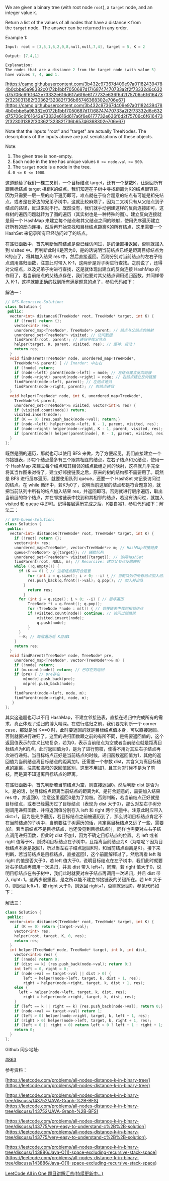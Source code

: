 We are given a binary tree (with root node `root`), a `target` node, and an integer value `K`.

Return a list of the values of all nodes that have a distance `K` from the `target` node.  The answer can be returned in any order.

Example 1:

```cpp
Input: root = [3,5,1,6,2,0,8,null,null,7,4], target = 5, K = 2

Output: [7,4,1]

Explanation:
The nodes that are a distance 2 from the target node (with value 5)
have values 7, 4, and 1.
```

[https://camo.githubusercontent.com/3b432c97367d409e97a011824394784b0cbbe5a98382c0172b1bbf7050687d17/68747470733a2f2f73332d6c632d75706c6f61642e73332e616d617a6f6e6177732e636f6d2f75706c6f6164732f323031382f30362f32382f736b65746368302e706e67](https://camo.githubusercontent.com/3b432c97367d409e97a011824394784b0cbbe5a98382c0172b1bbf7050687d17/68747470733a2f2f73332d6c632d75706c6f61642e73332e616d617a6f6e6177732e636f6d2f75706c6f6164732f323031382f30362f32382f736b65746368302e706e67)

Note that the inputs "root" and "target" are actually TreeNodes. The descriptions of the inputs above are just serializations of these objects.

Note:

1. The given tree is non-empty.
1. Each node in the tree has unique values `0 <= node.val <= 500`.
1. The `target` node is a node in the tree.
1. `0 <= K <= 1000`.

这道题给了我们一棵二叉树，一个目标结点 target，还有一个整数K，让返回所有跟目标结点 target 相距K的结点。我们知道在子树中寻找距离为K的结点很容易，因为只需要一层一层的向下遍历即可，难点就在于符合题意的结点有可能是祖先结点，或者是在旁边的兄弟子树中，这就比较麻烦了，因为二叉树只有从父结点到子结点的路径，反过来就不行。既然没有，我们就手动创建这样的反向连接即可，这样树的遍历问题就转为了图的遍历（其实树也是一种特殊的图）。建立反向连接就是用一个 HashMap 来建立每个结点和其父结点之间的映射，使用先序遍历建立好所有的反向连接，然后再开始查找和目标结点距离K的所有结点，这里需要一个 HashSet 来记录所有已经访问过了的结点。

在递归函数中，首先判断当前结点是否已经访问过，是的话直接返回，否则就加入到 visited 中。再判断此时K是否为0，是的话说明当前结点已经是距离目标结点为K的点了，将其加入结果 res 中，然后直接返回。否则分别对当前结点的左右子结点调用递归函数，注意此时带入 K-1，这两步是对子树进行查找。之前说了，还得对父结点，以及兄弟子树进行查找，这是就体现出建立的反向连接 HashMap 的作用了，若当前结点的父结点存在，我们也要对其父结点调用递归函数，并同样带入 K-1，这样就能正确的找到所有满足题意的点了，参见代码如下：

解法一：

```cpp
// DFS-Recursive-Solution:
class Solution {
 public:
  vector<int> distanceK(TreeNode* root, TreeNode* target, int K) {
    if (!root) return {};
    vector<int> res;
    unordered_map<TreeNode*, TreeNode*> parent; // 结点与父结点的映射
    unordered_set<TreeNode*> visited; // 访问数组
    findParent(root, parent); // 递归寻找父节点
    helper(target, K, parent, visited, res); // 原神，启动！
    return res;
  }
  void findParent(TreeNode* node, unordered_map<TreeNode*,
    TreeNode*>& parent) { // Inorder: 中左右
    if (!node) return;
  	if (node->left) parent[node->left] = node; // 左结点建立反向链接
   	if (node->right) parent[node->right] = node; // 右结点建立反向链接
   	findParent(node->left, parent); // 左结点递归
  	findParent(node->right, parent); // 右结点递归
  }
  void helper(TreeNode* node, int K, unordered_map<TreeNode*,
    TreeNode*>& parent,
    unordered_set<TreeNode*>& visited, vector<int>& res) {
    if (visited.count(node)) return;
    visited.insert(node);
    if (K == 0) {res.push_back(node->val); return;}
   	if (node->left) helper(node->left, K - 1, parent, visited, res);
    if (node->right) helper(node->right, K - 1, parent, visited, res);
    if (parent[node]) helper(parent[node], K - 1, parent, visited, res);
  }
};
```

既然是图的遍历，那就也可以使用 BFS 来做，为了方便起见，我们直接建立一个邻接链表，即每个结点最多有三个跟其相连的结点，左右子结点和父结点，使用一个 HashMap 来建立每个结点和其相邻的结点数组之间的映射，这样就几乎完全将其当作图来对待了，建立好邻接链表之后，原来的树的结构都不需要用了。既然是 BFS 进行层序遍历，就要使用队列 queue，还要一个 HashSet 来记录访问过的结点。在 while 循环中，若K为0了，说明当前这层的结点都是符合题意的，就把当前队列中所有的结点加入结果 res，并返回即可。否则就进行层序遍历，取出当前层的每个结点，并在邻接链表中找到和其相邻的结点，若没有访问过，就加入 visited 和 queue 中即可。记得每层遍历完成之后，K要自减1，参见代码如下：解法二：

```cpp
// BFS-Queue-Solution:
class Solution {
 public:
  vector<int> distanceK(TreeNode* root, TreeNode* target, int K) {
  	if (!root) return {};
    vector<int> res;
    unordered_map<TreeNode*, vector<TreeNode*>> m; // HashMap邻接链表
    queue<TreeNode*> q{{target}}; // 辅助队列
    unordered_set<TreeNode*> visited{{target}}; // 访问HashSet
    findParent(root, NULL, m); // Recursive: 建立父节点反向映射
    while (!q.empty()) {
  	  if (K == 0) { // 这层结点都符合题意
  		  for (int i = q.size(); i > 0; --i) { // 当前队列中所有结点加入结果res
      	  res.push_back(q.front()->val); q.pop(); // 加入并出队
       	}
   		  return res;
    	}
   	  for (int i = q.size(); i > 0; --i) { // 层序遍历
   		  TreeNode *t = q.front(); q.pop();
     	  for (TreeNode *node : m[t]) { // 邻接链表中找到相邻结点
      	  if (visited.count(node)) continue; // 访问过则继续
     		  visited.insert(node);
    		  q.push(node);
   		  }
   	  }
   	  --K; // 每层遍历后 K自减1
    }
    return res;
  }
  void findParent(TreeNode* node, TreeNode* pre,
    unordered_map<TreeNode*, vector<TreeNode*>>& m) {
  	if (!node) return;
    if (m.count(node)) return; // 已存在则返回
    if (pre) { // pre存在
    	m[node].push_back(pre);
    	m[pre].push_back(node);
    }
    findParent(node->left, node, m);
    findParent(node->right, node, m);
   }
};
```

其实这道题也可以不用 HashMap，不建立邻接链表，直接在递归中完成所有的需求，真正体现了递归的博大精深。在进行递归之前，我们要先判断一个 corner case，那就是当 K==0 时，此时要返回的就是目标结点值本身，可以直接返回。否则就要进行递归了。这里的递归函数跟之前的有所不同，是需要返回值的，这个返回值表示的含义比较复杂，若为0，表示当前结点为空或者当前结点就是距离目标结点为K的点，此时返回值为0，是为了进行剪枝，使得不用对其左右子结点再次进行递归。当目标结点正好是当前结点的时候，递归函数返回值为1，其他的返回值为当前结点离目标结点的距离加1。还需要一个参数 dist，其含义为离目标结点的距离，注意和递归的返回值区别，这里不用加1，且其为0时候不是为了剪枝，而是真不知道离目标结点的距离。

在递归函数中，首先判断若当前结点为空，则直接返回0。然后判断 dist 是否为k，是的话，说目标结点距离当前结点的距离为K，是符合题意的，需要加入结果 res 中，并返回0，注意这里返回0是为了剪枝。否则判断，若当前结点正好就是目标结点，或者已经遍历过了目标结点（表现为 dist 大于0），那么对左右子树分别调用递归函数，并将返回值分别存入 left 和 right 两个变量中。注意此时应带入 dist+1，因为是先序遍历，若目标结点之前被遍历到了，那么说明目标结点肯定不在当前结点的子树中，当前要往子树遍历的话，肯定离目标结点又远了一些，需要加1。若当前结点不是目标结点，也还没见到目标结点时，同样也需要对左右子结点调用递归函数，但此时 dist 不加1，因为不确定目标结点的位置。若 left 或者 right 值等于K，则说明目标结点在子树中，且距离当前结点为K（为啥呢？因为目标结点本身是返回1，所以当左右子结点返回K时，和当前结点距离是K）。接下来判断，若当前结点是目标结点，直接返回1，这个前面解释过了。然后再看 left 和 right 的值是否大于0，若 left 值大于0，说明目标结点在左子树中，我们此时就要对右子结点再调用一次递归，并且 dist 带入 left+1，同理，若 right 值大于0，说明目标结点在右子树中，我们此时就要对左子结点再调用一次递归，并且 dist 带入 right+1。这两步很重要，是之所以能不建立邻接链表的关键所在。若 left 大于0，则返回 left+1，若 right 大于0，则返回 right+1，否则就返回0，参见代码如下：

解法三：

```cpp
class Solution {
 public:
  vector<int> distanceK(TreeNode* root, TreeNode* target, int K) {
    if (K == 0) return {target->val};
    vector<int> res;
    helper(root, target, K, 0, res);
    return res;
  }
  int helper(TreeNode* node, TreeNode* target, int k, int dist,
    vector<int>& res) {
    if (!node) return 0;
  	if (dist == k) {res.push_back(node->val); return 0;}
    int left = 0, right = 0;
   	if (node->val == target->val || dist > 0) {
    	left = helper(node->left, target, k, dist + 1, res);
    	right = helper(node->right, target, k, dist + 1, res);
    else {
      left = helper(node->left, target, k, dist, res);
    	right = helper(node->right, target, k, dist, res);
    }
    if (left == k || right == k) {res.push_back(node->val); return 0;}
   	if (node->val == target->val) return 1;
    if (left > 0) helper(node->right, target, k, left + 1, res);
    if (right > 0) helper(node->left, target, k, right + 1, res);
    if (left > 0 || right > 0) return left > 0 ? left + 1 : right + 1;
    return 0;
  }
};
```

Github 同步地址:

[#863](https://github.com/grandyang/leetcode/issues/863)

参考资料：

[https://leetcode.com/problems/all-nodes-distance-k-in-binary-tree/](https://leetcode.com/problems/all-nodes-distance-k-in-binary-tree/)

[https://leetcode.com/problems/all-nodes-distance-k-in-binary-tree/discuss/143752/JAVA-Graph-%2B-BFS](https://leetcode.com/problems/all-nodes-distance-k-in-binary-tree/discuss/143752/JAVA-Graph-%2B-BFS)

[https://leetcode.com/problems/all-nodes-distance-k-in-binary-tree/discuss/143775/very-easy-to-understand-c%2B%2B-solution](https://leetcode.com/problems/all-nodes-distance-k-in-binary-tree/discuss/143775/very-easy-to-understand-c%2B%2B-solution).

[](<https://leetcode.com/problems/all-nodes-distance-k-in-binary-tree/discuss/143886/Java-O(1)-space-excluding-recursive-stack-space>)[https://leetcode.com/problems/all-nodes-distance-k-in-binary-tree/discuss/143886/Java-O(1)-space-excluding-recursive-stack-space](<https://leetcode.com/problems/all-nodes-distance-k-in-binary-tree/discuss/143886/Java-O(1)-space-excluding-recursive-stack-space>)

[LeetCode All in One 题目讲解汇总(持续更新中...)](https://www.cnblogs.com/grandyang/p/4606334.html)
